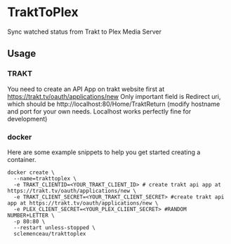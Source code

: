 # TraktToPlex
Sync watched status from Trakt to Plex Media Server

## Usage

### TRAKT
You need to create an API App on trakt website first at https://trakt.tv/oauth/applications/new
Only important field is Redirect uri, which should be http://localhost:80/Home/TraktReturn 
(modify hostname and port for your own needs. Localhost works perfectly fine for development)

### docker
Here are some example snippets to help you get started creating a container.


```
docker create \
  --name=trakttoplex \
  -e TRAKT_CLIENTID=<YOUR_TRAKT_CLIENT_ID> # create trakt api app at https://trakt.tv/oauth/applications/new \
  -e TRAKT_CLIENT_SECRET=<YOUR_TRAKT_CLIENT_SECRET> #create trakt api app at https://trakt.tv/oauth/applications/new \
  -e PLEX_CLIENT_SECRET=<YOUR_PLEX_CLIENT_SECRET> #RANDOM NUMBER+LETTER \
  -p 80:80 \
  --restart unless-stopped \
  sclemenceau/trakttoplex
```
